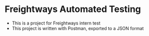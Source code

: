 # Freightways Automated Testing

- This is a project for Freightways intern test
- This project is written with Postman, exported to a JSON format

